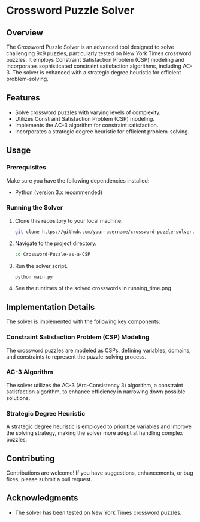 # Crossword Puzzle Solver

## Overview
The Crossword Puzzle Solver is an advanced tool designed to solve challenging 9x9 puzzles, particularly tested on New York Times crossword puzzles. It employs Constraint Satisfaction Problem (CSP) modeling and incorporates sophisticated constraint satisfaction algorithms, including AC-3. The solver is enhanced with a strategic degree heuristic for efficient problem-solving.

## Features
- Solve crossword puzzles with varying levels of complexity.
- Utilizes Constraint Satisfaction Problem (CSP) modeling.
- Implements the AC-3 algorithm for constraint satisfaction.
- Incorporates a strategic degree heuristic for efficient problem-solving.

## Usage

### Prerequisites
Make sure you have the following dependencies installed:
- Python (version 3.x recommended)

### Running the Solver
1. Clone this repository to your local machine.
    ```bash
    git clone https://github.com/your-username/crossword-puzzle-solver.git
    ```
2. Navigate to the project directory.
    ```bash
    cd Crossword-Puzzle-as-a-CSP
    ```
3. Run the solver script.
    ```bash
    python main.py
    ```
4. See the runtimes of the solved crosswords in running_time.png

## Implementation Details
The solver is implemented with the following key components:

### Constraint Satisfaction Problem (CSP) Modeling
The crossword puzzles are modeled as CSPs, defining variables, domains, and constraints to represent the puzzle-solving process.

### AC-3 Algorithm
The solver utilizes the AC-3 (Arc-Consistency 3) algorithm, a constraint satisfaction algorithm, to enhance efficiency in narrowing down possible solutions.

### Strategic Degree Heuristic
A strategic degree heuristic is employed to prioritize variables and improve the solving strategy, making the solver more adept at handling complex puzzles.

## Contributing
Contributions are welcome! If you have suggestions, enhancements, or bug fixes, please submit a pull request.

## Acknowledgments
- The solver has been tested on New York Times crossword puzzles.
